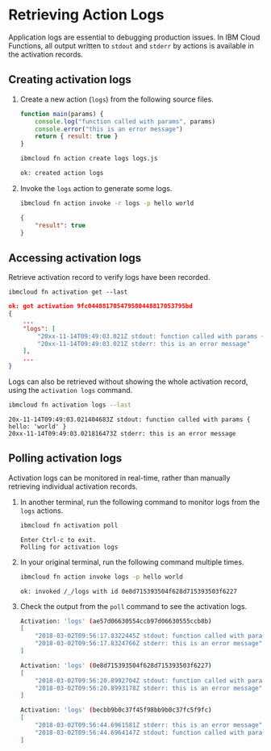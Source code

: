 <!--
#
# Licensed to the Apache Software Foundation (ASF) under one or more
# contributor license agreements.  See the NOTICE file distributed with
# this work for additional information regarding copyright ownership.
# The ASF licenses this file to You under the Apache License, Version 2.0
# (the "License"); you may not use this file except in compliance with
# the License.  You may obtain a copy of the License at
#
#     http://www.apache.org/licenses/LICENSE-2.0
#
# Unless required by applicable law or agreed to in writing, software
# distributed under the License is distributed on an "AS IS" BASIS,
# WITHOUT WARRANTIES OR CONDITIONS OF ANY KIND, either express or implied.
# See the License for the specific language governing permissions and
# limitations under the License.
#
-->

# Retrieving Action Logs

Application logs are essential to debugging production issues. In IBM Cloud Functions, all output written to `stdout` and `stderr` by actions is available in the activation records.

## Creating activation logs

1. Create a new action \(`logs`\) from the following source files.

    ```javascript
    function main(params) {
        console.log("function called with params", params)
        console.error("this is an error message")
        return { result: true }
    }
    ```

    ```bash
    ibmcloud fn action create logs logs.js
    ```

    ```bash
    ok: created action logs
    ```

2. Invoke the `logs` action to generate some logs.

    ```bash
    ibmcloud fn action invoke -r logs -p hello world
    ```

    ```json
    {
        "result": true
    }
    ```

## Accessing activation logs

Retrieve activation record to verify logs have been recorded.

```text
ibmcloud fn activation get --last
```

```json
ok: got activation 9fc044881705479580448817053795bd
{
    ...
    "logs": [
        "20xx-11-14T09:49:03.021Z stdout: function called with params { hello: 'world' }",
        "20xx-11-14T09:49:03.021Z stderr: this is an error message"
    ],
    ...
}
```

Logs can also be retrieved without showing the whole activation record, using the `activation logs` command.

```bash
ibmcloud fn activation logs --last
```

```text
20x-11-14T09:49:03.021404683Z stdout: function called with params { hello: 'world' }
20xx-11-14T09:49:03.021816473Z stderr: this is an error message
```

## Polling activation logs

Activation logs can be monitored in real-time, rather than manually retrieving individual activation records.

1. In another terminal, run the following command to monitor logs from the `logs` actions.

   ```bash
   ibmcloud fn activation poll
   ```

   ```text
   Enter Ctrl-c to exit.
   Polling for activation logs
   ```

2. In your original terminal, run the following command multiple times.

   ```bash
   ibmcloud fn action invoke logs -p hello world
   ```

   ```text
   ok: invoked /_/logs with id 0e8d715393504f628d715393503f6227
   ```

3. Check the output from the `poll` command to see the activation logs.

   ```bash
   Activation: 'logs' (ae57d06630554ccb97d06630555ccb8b)
   [
       "2018-03-02T09:56:17.8322445Z stdout: function called with params { hello: 'world' }",
       "2018-03-02T09:56:17.8324766Z stderr: this is an error message"
   ]

   Activation: 'logs' (0e8d715393504f628d715393503f6227)
   [
       "2018-03-02T09:56:20.8992704Z stdout: function called with params { hello: 'world' }",
       "2018-03-02T09:56:20.8993178Z stderr: this is an error message"
   ]

   Activation: 'logs' (becbb9b0c37f45f98bb9b0c37fc5f9fc)
   [
       "2018-03-02T09:56:44.6961581Z stderr: this is an error message",
       "2018-03-02T09:56:44.6964147Z stdout: function called with params { hello: 'world' }"
   ]
   ```
